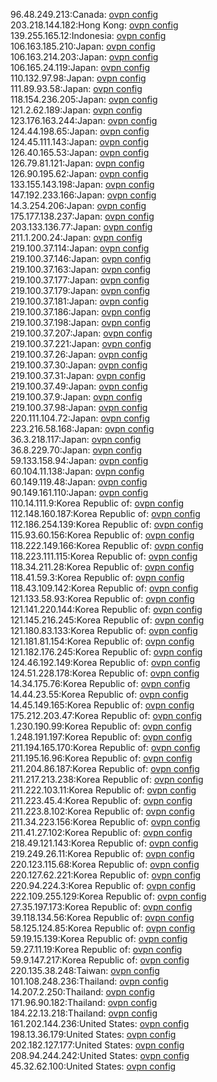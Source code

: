 96.48.249.213:Canada: [ovpn config](vpn/96_48_249_213.ovpn)  
203.218.144.182:Hong Kong: [ovpn config](vpn/203_218_144_182.ovpn)  
139.255.165.12:Indonesia: [ovpn config](vpn/139_255_165_12.ovpn)  
106.163.185.210:Japan: [ovpn config](vpn/106_163_185_210.ovpn)  
106.163.214.203:Japan: [ovpn config](vpn/106_163_214_203.ovpn)  
106.165.24.119:Japan: [ovpn config](vpn/106_165_24_119.ovpn)  
110.132.97.98:Japan: [ovpn config](vpn/110_132_97_98.ovpn)  
111.89.93.58:Japan: [ovpn config](vpn/111_89_93_58.ovpn)  
118.154.236.205:Japan: [ovpn config](vpn/118_154_236_205.ovpn)  
121.2.62.189:Japan: [ovpn config](vpn/121_2_62_189.ovpn)  
123.176.163.244:Japan: [ovpn config](vpn/123_176_163_244.ovpn)  
124.44.198.65:Japan: [ovpn config](vpn/124_44_198_65.ovpn)  
124.45.111.143:Japan: [ovpn config](vpn/124_45_111_143.ovpn)  
126.40.165.53:Japan: [ovpn config](vpn/126_40_165_53.ovpn)  
126.79.81.121:Japan: [ovpn config](vpn/126_79_81_121.ovpn)  
126.90.195.62:Japan: [ovpn config](vpn/126_90_195_62.ovpn)  
133.155.143.198:Japan: [ovpn config](vpn/133_155_143_198.ovpn)  
147.192.233.166:Japan: [ovpn config](vpn/147_192_233_166.ovpn)  
14.3.254.206:Japan: [ovpn config](vpn/14_3_254_206.ovpn)  
175.177.138.237:Japan: [ovpn config](vpn/175_177_138_237.ovpn)  
203.133.136.77:Japan: [ovpn config](vpn/203_133_136_77.ovpn)  
211.1.200.24:Japan: [ovpn config](vpn/211_1_200_24.ovpn)  
219.100.37.114:Japan: [ovpn config](vpn/219_100_37_114.ovpn)  
219.100.37.146:Japan: [ovpn config](vpn/219_100_37_146.ovpn)  
219.100.37.163:Japan: [ovpn config](vpn/219_100_37_163.ovpn)  
219.100.37.177:Japan: [ovpn config](vpn/219_100_37_177.ovpn)  
219.100.37.179:Japan: [ovpn config](vpn/219_100_37_179.ovpn)  
219.100.37.181:Japan: [ovpn config](vpn/219_100_37_181.ovpn)  
219.100.37.186:Japan: [ovpn config](vpn/219_100_37_186.ovpn)  
219.100.37.198:Japan: [ovpn config](vpn/219_100_37_198.ovpn)  
219.100.37.207:Japan: [ovpn config](vpn/219_100_37_207.ovpn)  
219.100.37.221:Japan: [ovpn config](vpn/219_100_37_221.ovpn)  
219.100.37.26:Japan: [ovpn config](vpn/219_100_37_26.ovpn)  
219.100.37.30:Japan: [ovpn config](vpn/219_100_37_30.ovpn)  
219.100.37.31:Japan: [ovpn config](vpn/219_100_37_31.ovpn)  
219.100.37.49:Japan: [ovpn config](vpn/219_100_37_49.ovpn)  
219.100.37.9:Japan: [ovpn config](vpn/219_100_37_9.ovpn)  
219.100.37.98:Japan: [ovpn config](vpn/219_100_37_98.ovpn)  
220.111.104.72:Japan: [ovpn config](vpn/220_111_104_72.ovpn)  
223.216.58.168:Japan: [ovpn config](vpn/223_216_58_168.ovpn)  
36.3.218.117:Japan: [ovpn config](vpn/36_3_218_117.ovpn)  
36.8.229.70:Japan: [ovpn config](vpn/36_8_229_70.ovpn)  
59.133.158.94:Japan: [ovpn config](vpn/59_133_158_94.ovpn)  
60.104.11.138:Japan: [ovpn config](vpn/60_104_11_138.ovpn)  
60.149.119.48:Japan: [ovpn config](vpn/60_149_119_48.ovpn)  
90.149.161.110:Japan: [ovpn config](vpn/90_149_161_110.ovpn)  
110.14.111.9:Korea Republic of: [ovpn config](vpn/110_14_111_9.ovpn)  
112.148.160.187:Korea Republic of: [ovpn config](vpn/112_148_160_187.ovpn)  
112.186.254.139:Korea Republic of: [ovpn config](vpn/112_186_254_139.ovpn)  
115.93.60.156:Korea Republic of: [ovpn config](vpn/115_93_60_156.ovpn)  
118.222.149.166:Korea Republic of: [ovpn config](vpn/118_222_149_166.ovpn)  
118.223.111.115:Korea Republic of: [ovpn config](vpn/118_223_111_115.ovpn)  
118.34.211.28:Korea Republic of: [ovpn config](vpn/118_34_211_28.ovpn)  
118.41.59.3:Korea Republic of: [ovpn config](vpn/118_41_59_3.ovpn)  
118.43.109.142:Korea Republic of: [ovpn config](vpn/118_43_109_142.ovpn)  
121.133.58.93:Korea Republic of: [ovpn config](vpn/121_133_58_93.ovpn)  
121.141.220.144:Korea Republic of: [ovpn config](vpn/121_141_220_144.ovpn)  
121.145.216.245:Korea Republic of: [ovpn config](vpn/121_145_216_245.ovpn)  
121.180.83.133:Korea Republic of: [ovpn config](vpn/121_180_83_133.ovpn)  
121.181.81.154:Korea Republic of: [ovpn config](vpn/121_181_81_154.ovpn)  
121.182.176.245:Korea Republic of: [ovpn config](vpn/121_182_176_245.ovpn)  
124.46.192.149:Korea Republic of: [ovpn config](vpn/124_46_192_149.ovpn)  
124.51.228.178:Korea Republic of: [ovpn config](vpn/124_51_228_178.ovpn)  
14.34.175.76:Korea Republic of: [ovpn config](vpn/14_34_175_76.ovpn)  
14.44.23.55:Korea Republic of: [ovpn config](vpn/14_44_23_55.ovpn)  
14.45.149.165:Korea Republic of: [ovpn config](vpn/14_45_149_165.ovpn)  
175.212.203.47:Korea Republic of: [ovpn config](vpn/175_212_203_47.ovpn)  
1.230.190.99:Korea Republic of: [ovpn config](vpn/1_230_190_99.ovpn)  
1.248.191.197:Korea Republic of: [ovpn config](vpn/1_248_191_197.ovpn)  
211.194.165.170:Korea Republic of: [ovpn config](vpn/211_194_165_170.ovpn)  
211.195.16.96:Korea Republic of: [ovpn config](vpn/211_195_16_96.ovpn)  
211.204.86.187:Korea Republic of: [ovpn config](vpn/211_204_86_187.ovpn)  
211.217.213.238:Korea Republic of: [ovpn config](vpn/211_217_213_238.ovpn)  
211.222.103.11:Korea Republic of: [ovpn config](vpn/211_222_103_11.ovpn)  
211.223.45.4:Korea Republic of: [ovpn config](vpn/211_223_45_4.ovpn)  
211.223.8.102:Korea Republic of: [ovpn config](vpn/211_223_8_102.ovpn)  
211.34.223.156:Korea Republic of: [ovpn config](vpn/211_34_223_156.ovpn)  
211.41.27.102:Korea Republic of: [ovpn config](vpn/211_41_27_102.ovpn)  
218.49.121.143:Korea Republic of: [ovpn config](vpn/218_49_121_143.ovpn)  
219.249.26.11:Korea Republic of: [ovpn config](vpn/219_249_26_11.ovpn)  
220.123.115.68:Korea Republic of: [ovpn config](vpn/220_123_115_68.ovpn)  
220.127.62.221:Korea Republic of: [ovpn config](vpn/220_127_62_221.ovpn)  
220.94.224.3:Korea Republic of: [ovpn config](vpn/220_94_224_3.ovpn)  
222.109.255.129:Korea Republic of: [ovpn config](vpn/222_109_255_129.ovpn)  
27.35.197.173:Korea Republic of: [ovpn config](vpn/27_35_197_173.ovpn)  
39.118.134.56:Korea Republic of: [ovpn config](vpn/39_118_134_56.ovpn)  
58.125.124.85:Korea Republic of: [ovpn config](vpn/58_125_124_85.ovpn)  
59.19.15.139:Korea Republic of: [ovpn config](vpn/59_19_15_139.ovpn)  
59.27.11.19:Korea Republic of: [ovpn config](vpn/59_27_11_19.ovpn)  
59.9.147.217:Korea Republic of: [ovpn config](vpn/59_9_147_217.ovpn)  
220.135.38.248:Taiwan: [ovpn config](vpn/220_135_38_248.ovpn)  
101.108.248.236:Thailand: [ovpn config](vpn/101_108_248_236.ovpn)  
14.207.2.250:Thailand: [ovpn config](vpn/14_207_2_250.ovpn)  
171.96.90.182:Thailand: [ovpn config](vpn/171_96_90_182.ovpn)  
184.22.13.218:Thailand: [ovpn config](vpn/184_22_13_218.ovpn)  
161.202.144.236:United States: [ovpn config](vpn/161_202_144_236.ovpn)  
198.13.36.179:United States: [ovpn config](vpn/198_13_36_179.ovpn)  
202.182.127.177:United States: [ovpn config](vpn/202_182_127_177.ovpn)  
208.94.244.242:United States: [ovpn config](vpn/208_94_244_242.ovpn)  
45.32.62.100:United States: [ovpn config](vpn/45_32_62_100.ovpn)  
